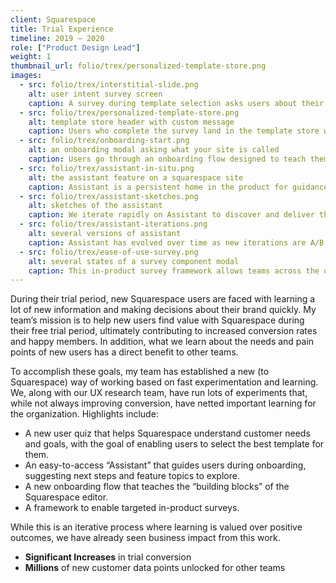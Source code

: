 ```yaml
---
client: Squarespace
title: Trial Experience
timeline: 2019 – 2020
role: ["Product Design Lead"]
weight: 1
thumbnail_url: folio/trex/personalized-template-store.png 
images:
  - src: folio/trex/interstitial-slide.png
    alt: user intent survey screen
    caption: A survey during template selection asks users about their goals, topics, and audience to guide them to the best template and uncover new insights for the team.
  - src: folio/trex/personalized-template-store.png
    alt: template store header with custom message
    caption: Users who complete the survey land in the template store with customized suggestions and a personlized header message.
  - src: folio/trex/onboarding-start.png
    alt: an onboarding modal asking what your site is called
    caption: Users go through an onboarding flow designed to teach them the core building blocks of Squarespace and get them excited about the possibilities of the platform.
  - src: folio/trex/assistant-in-situ.png
    alt: the assistant feature on a squarespace site
    caption: Assistant is a persistent home in the product for guidance and education during trial.
  - src: folio/trex/assistant-sketches.png
    alt: sketches of the assistant
    caption: We iterate rapidly on Assistant to discover and deliver the most valuable content for new users. This version encourages early exploration of key features.
  - src: folio/trex/assistant-iterations.png
    alt: several versions of assistant
    caption: Assistant has evolved over time as new iterations are A/B tested against previous successes.
  - src: folio/trex/ease-of-use-survey.png
    alt: several states of a survey component modal
    caption: This in-product survey framework allows teams across the organization to poll users on key diagnostic metrics like ease of use, goal, or net promoter score. 
---
```

 
During their trial period, new Squarespace users are faced with learning a lot of new information and making decisions about their brand quickly. My team’s mission is to help new users find value with Squarespace during their free trial period, ultimately contributing to increased conversion rates and happy members. In addition, what we learn about the needs and pain points of new users has a direct benefit to other teams. 

To accomplish these goals, my team has established a new (to Squarespace) way of working based on fast experimentation and learning. We, along with our UX research team, have run lots of experiments that, while not always improving conversion, have netted important learning for the organization. Highlights include:

- A new user quiz that helps Squarespace understand customer needs and goals, with the goal of enabling users to select the best template for them.
- An easy-to-access “Assistant” that guides users during onboarding, suggesting next steps and feature topics to explore.
- A new onboarding flow that teaches the “building blocks” of the Squarespace editor.
- A framework to enable targeted in-product surveys.

While this is an iterative process where learning is valued over positive outcomes, we have already seen business impact from this work.

- **Significant Increases** in trial conversion
- **Millions** of new customer data points unlocked for other teams
